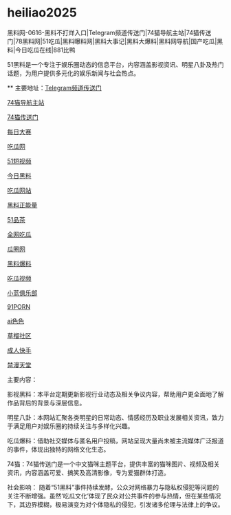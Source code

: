 # heiliao2025
黑料网-0616-黑料不打烊入口|Telegram频道传送门|74猫导航主站|74猫传送门|78黑料网|51吃瓜|黑料曝料网|黑料大事记|黑料大爆料|黑料网导航|国产吃瓜|黑料|今日吃瓜在线|881比鸭

51黑料是一个专注于娱乐圈动态的信息平台，内容涵盖影视资讯、明星八卦及热门话题，为用户提供多元化的娱乐新闻与社会热点。

** 主要地址：<a href="https://74mao.com/">Telegram频道传送门</a>

<a href="https://74mao.com/">74猫导航主站</a>

<a href="https://74mao.com/">74猫传送门</a>

<a href="https://pc1-26.pages.dev/">每日大赛</a>

<a href="https://cg1-39.pages.dev/">吃瓜网</a>

<a href="https://pc2-25.pages.dev/">51短视频</a>

<a href="https://pc10-24.pages.dev/">今日黑料</a>

<a href="https://cg1-27.pages.dev/">吃瓜网站</a>

<a href="https://cg8-12.pages.dev/">黑料正能量</a>

<a href="https://pc8-34.pages.dev/">51品茶</a>

<a href="https://cg4-21.pages.dev/">全网吃瓜</a>

<a href="https://cg6-21.pages.dev/">瓜圈网</a>

<a href="https://cg5-24.pages.dev/">黑料爆料</a>

<a href="https://cg9-07.pages.dev/">吃瓜视频</a>

<a href="https://xiao-lan.pages.dev/">小蓝俱乐部</a>

<a href="https://porn05.pages.dev/">91PORN</a>

<a href="https://aisese.pages.dev/">ai色色</a>

<a href="https://cao-liu.pages.dev/">草榴社区</a>

<a href="https://chengren-05.pages.dev/">成人快手</a>

<a href="https://jin-man.pages.dev/">禁漫天堂</a>

主要内容：

影视黑料：本平台定期更新影视行业动态及相关争议内容，帮助用户更全面地了解作品背后的背景与深层信息。

明星八卦：本网站汇聚各类明星的日常动态、情感经历及职业发展相关资讯，致力于满足用户对娱乐圈的持续关注与多样化兴趣。

吃瓜爆料：借助社交媒体与匿名用户投稿，网站呈现大量尚未被主流媒体广泛报道的事件，体现出独特的网络文化生态。

74猫：74猫传送门是一个中文猫咪主题平台，提供丰富的猫咪图片、视频及相关资讯，内容涵盖可爱、搞笑及高清影像，专为爱猫群体打造。

社会影响：
随着“51黑料”事件持续发酵，公众对网络暴力与隐私权侵犯等问题的关注不断增强。虽然‘吃瓜文化’体现了民众对公共事件的参与热情，但在某些情况下，其边界模糊，极易演变为对个体隐私的侵犯，引发诸多伦理与法律上的争议。
